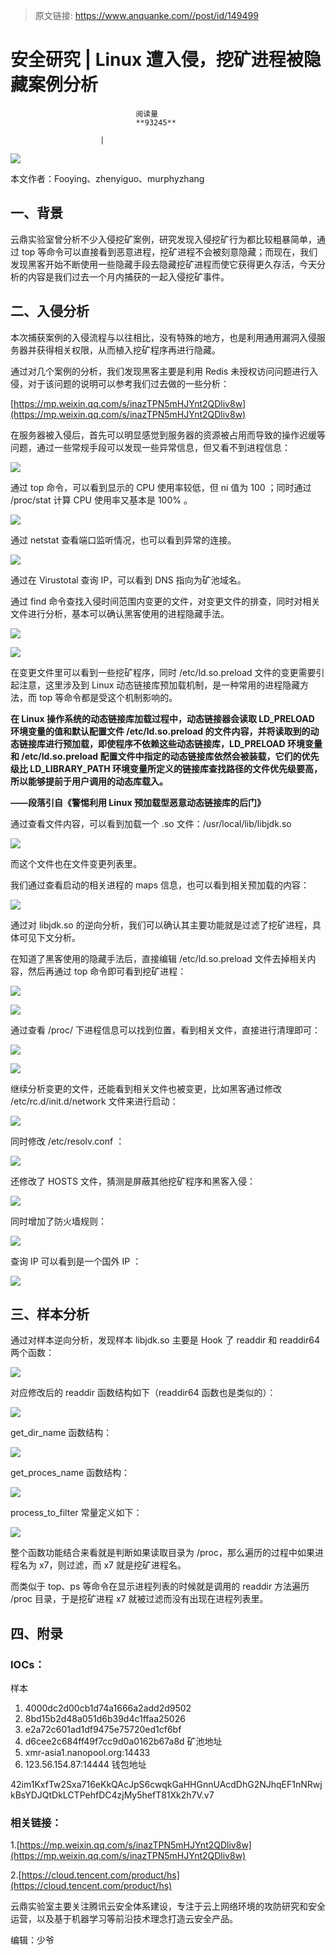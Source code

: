 > 原文链接: https://www.anquanke.com//post/id/149499 


# 安全研究 | Linux 遭入侵，挖矿进程被隐藏案例分析


                                阅读量   
                                **93245**
                            
                        |
                        
                                                                                    



[![](https://p0.ssl.qhimg.com/t01dde4ef1afdc03b22.jpg)](https://p0.ssl.qhimg.com/t01dde4ef1afdc03b22.jpg)

本文作者：Fooying、zhenyiguo、murphyzhang



## 一、背景

云鼎实验室曾分析不少入侵挖矿案例，研究发现入侵挖矿行为都比较粗暴简单，通过 top 等命令可以直接看到恶意进程，挖矿进程不会被刻意隐藏；而现在，我们发现黑客开始不断使用一些隐藏手段去隐藏挖矿进程而使它获得更久存活，今天分析的内容是我们过去一个月内捕获的一起入侵挖矿事件。



## 二、入侵分析

本次捕获案例的入侵流程与以往相比，没有特殊的地方，也是利用通用漏洞入侵服务器并获得相关权限，从而植入挖矿程序再进行隐藏。

通过对几个案例的分析，我们发现黑客主要是利用 Redis 未授权访问问题进行入侵，对于该问题的说明可以参考我们过去做的一些分析：

[https://mp.weixin.qq.com/s/inazTPN5mHJYnt2QDliv8w](https://mp.weixin.qq.com/s/inazTPN5mHJYnt2QDliv8w)

在服务器被入侵后，首先可以明显感觉到服务器的资源被占用而导致的操作迟缓等问题，通过一些常规手段可以发现一些异常信息，但又看不到进程信息：

[![](https://p0.ssl.qhimg.com/t01ad77d0982cc3e245.png)](https://p0.ssl.qhimg.com/t01ad77d0982cc3e245.png)

通过 top 命令，可以看到显示的 CPU 使用率较低，但 ni 值为 100 ；同时通过 /proc/stat 计算 CPU 使用率又基本是 100% 。

[![](https://p5.ssl.qhimg.com/t01d83a5bf16db4b0c5.png)](https://p5.ssl.qhimg.com/t01d83a5bf16db4b0c5.png)

通过 netstat 查看端口监听情况，也可以看到异常的连接。

[![](https://p4.ssl.qhimg.com/t01ee5f165a33a39292.png)](https://p4.ssl.qhimg.com/t01ee5f165a33a39292.png)

通过在 Virustotal 查询 IP，可以看到 DNS 指向为矿池域名。

通过 find 命令查找入侵时间范围内变更的文件，对变更文件的排查，同时对相关文件进行分析，基本可以确认黑客使用的进程隐藏手法。

[![](https://p5.ssl.qhimg.com/t016eccd25abe0e4806.png)](https://p5.ssl.qhimg.com/t016eccd25abe0e4806.png)

[![](https://p2.ssl.qhimg.com/t01ffa67aa08cb56a47.png)](https://p2.ssl.qhimg.com/t01ffa67aa08cb56a47.png)

在变更文件里可以看到一些挖矿程序，同时 /etc/ld.so.preload 文件的变更需要引起注意，这里涉及到 Linux 动态链接库预加载机制，是一种常用的进程隐藏方法，而 top 等命令都是受这个机制影响的。

**在 Linux 操作系统的动态链接库加载过程中，动态链接器会读取 LD_PRELOAD 环境变量的值和默认配置文件 /etc/ld.so.preload 的文件内容，并将读取到的动态链接库进行预加载，即使程序不依赖这些动态链接库，LD_PRELOAD 环境变量和 /etc/ld.so.preload 配置文件中指定的动态链接库依然会被装载，它们的优先级比 LD_LIBRARY_PATH 环境变量所定义的链接库查找路径的文件优先级要高，所以能够提前于用户调用的动态库载入。**

**——段落引自《警惕利用 Linux 预加载型恶意动态链接库的后门》**

通过查看文件内容，可以看到加载一个 .so 文件：/usr/local/lib/libjdk.so

[![](https://p2.ssl.qhimg.com/t0130da843125bfdc29.png)](https://p2.ssl.qhimg.com/t0130da843125bfdc29.png)

而这个文件也在文件变更列表里。

我们通过查看启动的相关进程的 maps 信息，也可以看到相关预加载的内容：

[![](https://p4.ssl.qhimg.com/t01df284864bb40f224.png)](https://p4.ssl.qhimg.com/t01df284864bb40f224.png)

通过对 libjdk.so 的逆向分析，我们可以确认其主要功能就是过滤了挖矿进程，具体可见下文分析。

在知道了黑客使用的隐藏手法后，直接编辑 /etc/ld.so.preload 文件去掉相关内容，然后再通过 top 命令即可看到挖矿进程：

[![](https://p2.ssl.qhimg.com/t01619788908c3a65b1.png)](https://p2.ssl.qhimg.com/t01619788908c3a65b1.png)

[![](https://p2.ssl.qhimg.com/t017c6e9bcec6daf73b.png)](https://p2.ssl.qhimg.com/t017c6e9bcec6daf73b.png)

通过查看 /proc/ 下进程信息可以找到位置，看到相关文件，直接进行清理即可：

[![](https://p2.ssl.qhimg.com/t01c62f371094c1f250.png)](https://p2.ssl.qhimg.com/t01c62f371094c1f250.png)

[![](https://p2.ssl.qhimg.com/t01499c309cd4e2a637.png)](https://p2.ssl.qhimg.com/t01499c309cd4e2a637.png)

继续分析变更的文件，还能看到相关文件也被变更，比如黑客通过修改 /etc/rc.d/init.d/network 文件来进行启动：

[![](https://p3.ssl.qhimg.com/t0155c3c03e20e3a4af.png)](https://p3.ssl.qhimg.com/t0155c3c03e20e3a4af.png)

同时修改 /etc/resolv.conf ：

[![](https://p1.ssl.qhimg.com/t019488681523febcf2.png)](https://p1.ssl.qhimg.com/t019488681523febcf2.png)

还修改了 HOSTS 文件，猜测是屏蔽其他挖矿程序和黑客入侵：

[![](https://p3.ssl.qhimg.com/t01932b167ab32a0ec7.png)](https://p3.ssl.qhimg.com/t01932b167ab32a0ec7.png)

同时增加了防火墙规则：

[![](https://p4.ssl.qhimg.com/t016019533790969cb2.png)](https://p4.ssl.qhimg.com/t016019533790969cb2.png)

查询 IP 可以看到是一个国外 IP ：

[![](https://p5.ssl.qhimg.com/t01a66c50413db4a1be.png)](https://p5.ssl.qhimg.com/t01a66c50413db4a1be.png)



## 三、样本分析

通过对样本逆向分析，发现样本 libjdk.so 主要是 Hook 了 readdir 和 readdir64 两个函数：

[![](https://p2.ssl.qhimg.com/t011ec4b0c01424ede7.png)](https://p2.ssl.qhimg.com/t011ec4b0c01424ede7.png)

对应修改后的 readdir 函数结构如下（readdir64 函数也是类似的）：

[![](https://p1.ssl.qhimg.com/t01162dbf2c2ef7a215.png)](https://p1.ssl.qhimg.com/t01162dbf2c2ef7a215.png)

get_dir_name 函数结构：

[![](https://p4.ssl.qhimg.com/t01e2b8d52b9e6cf64a.png)](https://p4.ssl.qhimg.com/t01e2b8d52b9e6cf64a.png)

get_proces_name 函数结构：

[![](https://p5.ssl.qhimg.com/t01e7a27c896d8aaaa3.png)](https://p5.ssl.qhimg.com/t01e7a27c896d8aaaa3.png)

process_to_filter 常量定义如下：

[![](https://p1.ssl.qhimg.com/t01b2b88b774687b5ce.png)](https://p1.ssl.qhimg.com/t01b2b88b774687b5ce.png)

整个函数功能结合来看就是判断如果读取目录为 /proc，那么遍历的过程中如果进程名为 x7，则过滤，而 x7 就是挖矿进程名。

而类似于 top、ps 等命令在显示进程列表的时候就是调用的 readdir 方法遍历 /proc 目录，于是挖矿进程 x7 就被过滤而没有出现在进程列表里。



## 四、附录

### **IOCs：**

样本
1. 4000dc2d00cb1d74a1666a2add2d9502
1. 8bd15b2d48a051d6b39d4c1ffaa25026
1. e2a72c601ad1df9475e75720ed1cf6bf
1. d6cee2c684ff49f7cc9d0a0162b67a8d
矿池地址
1. xmr-asia1.nanopool.org:14433
1. 123.56.154.87:14444
钱包地址

42im1KxfTw2Sxa716eKkQAcJpS6cwqkGaHHGnnUAcdDhG2NJhqEF1nNRwjkBsYDJQtDkLCTPehfDC4zjMy5hefT81Xk2h7V.v7

### **相关链接：**

1.[https://mp.weixin.qq.com/s/inazTPN5mHJYnt2QDliv8w](https://mp.weixin.qq.com/s/inazTPN5mHJYnt2QDliv8w)

2.[https://cloud.tencent.com/product/hs](https://cloud.tencent.com/product/hs)

云鼎实验室主要关注腾讯云安全体系建设，专注于云上网络环境的攻防研究和安全运营，以及基于机器学习等前沿技术理念打造云安全产品。

编辑：少爷
